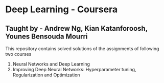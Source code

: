 # Deep Learning - Coursera
## Taught by - Andrew Ng, Kian Katanforoosh, Younes Bensouda Mourri

This repository contains solved solutions of the assignments of following two courses
1) Neural Networks and Deep Learning
2) Improving Deep Neural Networks: Hyperparameter tuning, Regularization and Optimization
